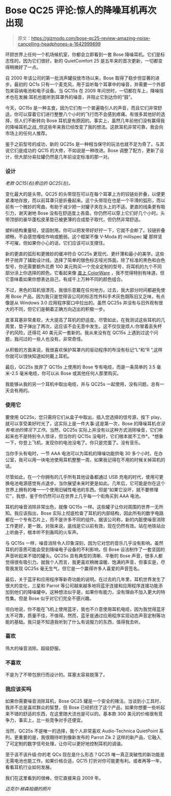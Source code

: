 # Bose QC25 评论:惊人的降噪耳机再次出现

> 原文：<https://gizmodo.com/bose-qc25-review-amazing-noise-cancelling-headphones-a-1642999899>

环顾世界上任何一个机场候机室，你都会立即看到一套 Bose 降噪耳机。它们是标志性的，因为它们很好。新的 QuietComfort 25 是五年来的首次更新，一切都变得稍微好了一点。



自 2000 年该公司的第一批消声罐投放市场以来，Bose 取得了稳步但显著的进步。最初的 QC1s 只有一个麦克风，用于监听每个耳罩中的噪音，并需要一个外部包来容纳电池和电子设备。当 QC15s 在 2009 年问世时，一切都在车上，降噪技术也在发展:耳机也能听到耳罩外的噪音，并阻止它到达你的“鼓”。

今天，QC15s 是一种主食，因为它们有一个普遍吸引人的声音，而且它们非常舒适，你可以穿着它们进行整整八个小时的飞行而不会感到疼痛。有很多其他好的选择，但人们不断转向 Bose 耳机是有原因的。事实上，虽然几年前他们没有赢得我的降噪耳机之战,,但这些年来我已经改变了我的想法。这款耳机非常可靠，我会向市场上的任何人推荐。

鉴于之前型号的成功，新的 QC25s 是一种相当保守的玩法也就不足为奇了。与其说它们是成功的 QC15 的大修，不如说是一种改进。Bose 调整了配方，更新了设计，但大部分易拉罐仍然是几年前设定标准的那一对。

### 设计

*老款 QC15(右)旁边的 QC25(左)。*

变化最大的是头带。QC25 的头带现在可以在每个耳罩上方的铰链处折叠，以便更紧凑地存放，而以前耳罩只是折叠起来。这个头带现在也是一个平滑的弧形，而以前有一个微妙的弯曲，有助于减少把一对罐子夹在头上的不适。更直的线条更有吸引力，谢天谢地 Bose 没有在舒适度上吝啬。你仍然可以穿上它们好几个小时。头带顶部的豪华蓬松皮革垫已被更薄的合成垫子取代，但仍然非常舒适。

塑料结构重量轻，坚固耐用。你可以把发带好好拧一下，它就不会断了。铰链折叠顺畅，不会感觉嘎吱作响或脆弱。这个框架不像 V-Moda 的 millispec 罐 那样坚不可摧，但如果你小心的话，它们应该可以支撑住。

新的更直的弧形和更微妙的缓冲符合 QC25s 更现代、更纤薄和最小的美学。这些杯子抛弃了辅助设计线，选择了简单的银色标志哑光饰面。除了标准的黑色和白色型号，你还需要额外花费 100 美元购买一个完全定制的型号，将耳机的九个不同部分涂上你选择的颜色。它看起来像 [直上 ColorWare](http://gizmodo.com/step-away-from-the-colorwared-macbook-airs-people-5697996) ，我不觉得特别有味道，但它意味着如果你想表达自己，有成千上万种不同的颜色组合。

不过，黑色的耳机很漂亮，我很乐意戴在任何地方。过去，我大部分时间都避免使用 Bose 产品，因为我只是觉得该公司的标志性外科手术灰色既陈旧又乏味，有点像是从 Windows 3.0 应用程序窗口中拉出的。虽然 QC25s 并没有与旧外观有很大的不同，但它们是朝着正确方向迈出的积极一步。

皮革耳塞非常柔软，大大提高了耳机的舒适度。尽管如此，在我测试这些耳机的几周里，垫子弹出了两次，这应该不会无意中发生。这不仅仅是烦人:你冒着丢失杯子的风险，还得花 40 美元买一套新的。我从来没有在 QC15s 上遇到过这个问题，我问过的一些人也没有。非常奇怪。

从积极的方面来说，我很喜欢保护耳罩内的驱动程序的布没有标记“L”和“R ”,这样你就可以很快知道如何戴上耳机。

最后，QC25s 放弃了 QC15s 上使用的 Bose 专有电缆，而是一条简单的 3.5 毫米-2.5 毫米电缆，你可以从 Bose 或其他任何人那里购买。

我能够从我的另一个耳机中取出电缆，并与 QC25s 一起使用，没有问题。总有一天会有用的。

### 使用它

要使用 QC25s，您只需将它们从盒子中取出，插入您选择的信号源，按下 play，就可以享受美好时光了。这实际上是一件大事:这是第一次，Bose 的降噪耳机*在没有电池的情况下工作*。当然，QC25s 实际上并没有以这种方式消除噪音，它们听起来也不是特别令人惊讶，但当你的 QC15s 没电时，它们根本就不工作*。*想象一下，你登上飞机，发现你的电池没电了。你只是完蛋了。没有音乐。

当你手头有电时，一节 AAA 电池可以为耳机的降噪功能供电 30 多个小时。在办公室，我可以用一块电池使用耳机整整一周，如果我记得在不用的时候关掉耳机的话。

尽管如此，在一个你拥有的几乎所有其他设备都通过 USB 充电的时代，使用可更换电池电源感觉有点退步。当你展望未来时更是如此。几年后，它可能是你在这个世界上拥有的唯一一个使用旧碱性电池的东西。但是“如果它没坏，就不要修理它”，我想，鉴于你仍然可以在世界上几乎每一个街角买到 AAA 电池。

耳机的噪音消除非常出色，就像 QC15s 一样。这些罐子让你对周围的世界一无所知。我应该指出，Bose 实际上彻底检查了耳机的内部结构，因此所有的数字电路都在一个专有芯片上，而不是许多不同的组件。据该公司称，新的内脏使噪音消除工作更好，更一致。对我来说，底线是它以前有效，现在仍然有效。站在地铁站台上听曲子，根本听不到轰鸣的火车声。

与 QC15s 一样，噪音消除令人印象深刻，因为它对您的音乐几乎没有影响。虽然耳机的音质可能会受到降噪电子设备的不利影响，但 Bose 设法制作了一套坚固的声音听起来不错的罐头。QC25s 具有典型的清晰、平衡的 Bose 声音，很多人都觉得很有吸引力。就我个人而言，我更喜欢稍微温暖、饱满的声音，但事实是，尽管我发现 QC25s 毫无生气，但它是一个赢得许多人喜爱的声音签名。

最后，关于蓝牙和应用程序等新奇功能的说明。在过去的几年里，耳机世界发生了很大的变化，三星和 Parrot 等公司越来越多地将蓝牙连接和应用程序连接功能添加到他们的降噪罐中。这种想法似乎是，如果你有能力，没有理由不加入更大的特性集。但是 Bose 似乎对它们完全不感兴趣。

坦白地说，你不能在飞机上使用蓝牙，我也不介意使用耳机电缆，因为我觉得蓝牙太不可靠，质量不佳，不值得。然而，蓝牙是通过应用程序实现动态声音定制等功能的基础。我只是不知道我听到了什么有说服力的东西，值得我去听。

### 喜欢

伟大的噪音消除。超级舒服。

### 不喜欢

不是为了不带包旅行而设计的。耳塞太容易脱落了。

### 我应该买吗

如果你需要噪音消除耳机，Bose QC25 罐是一个安全的赌注。当谈到小工具时，我并不总是喜欢群众的智慧，但 Bose 已经抓住了这个产品，如果你想要一些听起来不错的舒适的东西，在这里随大流也是可以的。基本款 300 美元的价格很有竞争力，事实上，比一些竞争对手还便宜。

当然，QC25s 不是唯一的选择，我个人非常喜欢 Audio-Technica QuietPoint 系列。更重要的是，我很期待听到像新发布的 Parrot Zik 2 这样的新产品，它融入了可定制的数字信号处理，让你可以更好地控制耳机的调谐。

至于该不该升级:你的老 QCs 现在是什么形态？QC25 唯一真正突破性的新功能是无需电池也能工作。如果价格合适，QC15 打折对你可能更有利。或者再等一年，看看耳机行业如何发展。

我们在这里看到的很棒，但它直接来自 2009 年。

*迈克尔·赫森拍摄的照片*
